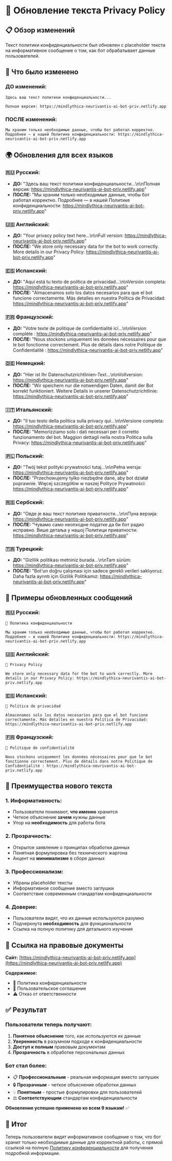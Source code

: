 # 📝 Обновление текста Privacy Policy

## 📋 Обзор изменений

Текст политики конфиденциальности был обновлен с placeholder текста на информативное сообщение о том, как бот обрабатывает данные пользователей.

## 🔄 Что было изменено

### **ДО изменений:**
```
Здесь ваш текст политики конфиденциальности...

Полная версия: https://mindlythica-neurivantis-ai-bot-priv.netlify.app
```

### **ПОСЛЕ изменений:**
```
Мы храним только необходимые данные, чтобы бот работал корректно. Подробнее — в нашей Политике конфиденциальности: https://mindlythica-neurivantis-ai-bot-priv.netlify.app
```

## 🌍 Обновления для всех языков

### **🇷🇺 Русский:**
- **ДО:** "Здесь ваш текст политики конфиденциальности...\n\nПолная версия: https://mindlythica-neurivantis-ai-bot-priv.netlify.app"
- **ПОСЛЕ:** "Мы храним только необходимые данные, чтобы бот работал корректно. Подробнее — в нашей Политике конфиденциальности: https://mindlythica-neurivantis-ai-bot-priv.netlify.app"

### **🇺🇸 Английский:**
- **ДО:** "Your privacy policy text here...\n\nFull version: https://mindlythica-neurivantis-ai-bot-priv.netlify.app"
- **ПОСЛЕ:** "We store only necessary data for the bot to work correctly. More details in our Privacy Policy: https://mindlythica-neurivantis-ai-bot-priv.netlify.app"

### **🇪🇸 Испанский:**
- **ДО:** "Aquí está tu texto de política de privacidad...\n\nVersión completa: https://mindlythica-neurivantis-ai-bot-priv.netlify.app"
- **ПОСЛЕ:** "Almacenamos solo los datos necesarios para que el bot funcione correctamente. Más detalles en nuestra Política de Privacidad: https://mindlythica-neurivantis-ai-bot-priv.netlify.app"

### **🇫🇷 Французский:**
- **ДО:** "Votre texte de politique de confidentialité ici...\n\nVersion complète : https://mindlythica-neurivantis-ai-bot-priv.netlify.app"
- **ПОСЛЕ:** "Nous stockons uniquement les données nécessaires pour que le bot fonctionne correctement. Plus de détails dans notre Politique de Confidentialité : https://mindlythica-neurivantis-ai-bot-priv.netlify.app"

### **🇩🇪 Немецкий:**
- **ДО:** "Hier ist Ihr Datenschutzrichtlinien-Text...\n\nVollversion: https://mindlythica-neurivantis-ai-bot-priv.netlify.app"
- **ПОСЛЕ:** "Wir speichern nur die notwendigen Daten, damit der Bot korrekt funktioniert. Weitere Details in unserer Datenschutzrichtlinie: https://mindlythica-neurivantis-ai-bot-priv.netlify.app"

### **🇮🇹 Итальянский:**
- **ДО:** "Il tuo testo della politica sulla privacy qui...\n\nVersione completa: https://mindlythica-neurivantis-ai-bot-priv.netlify.app"
- **ПОСЛЕ:** "Memorizziamo solo i dati necessari per il corretto funzionamento del bot. Maggiori dettagli nella nostra Politica sulla Privacy: https://mindlythica-neurivantis-ai-bot-priv.netlify.app"

### **🇵🇱 Польский:**
- **ДО:** "Twój tekst polityki prywatności tutaj...\n\nPełna wersja: https://mindlythica-neurivantis-ai-bot-priv.netlify.app"
- **ПОСЛЕ:** "Przechowujemy tylko niezbędne dane, aby bot działał poprawnie. Więcej szczegółów w naszej Polityce Prywatności: https://mindlythica-neurivantis-ai-bot-priv.netlify.app"

### **🇷🇸 Сербский:**
- **ДО:** "Овде је ваш текст политике приватности...\n\nПуна верзија: https://mindlythica-neurivantis-ai-bot-priv.netlify.app"
- **ПОСЛЕ:** "Чувамо само неопходне податке да би бот радио исправно. Више детаља у нашој Политици приватности: https://mindlythica-neurivantis-ai-bot-priv.netlify.app"

### **🇹🇷 Турецкий:**
- **ДО:** "Gizlilik politikası metniniz burada...\n\nTam sürüm: https://mindlythica-neurivantis-ai-bot-priv.netlify.app"
- **ПОСЛЕ:** "Bot'un doğru çalışması için sadece gerekli verileri saklıyoruz. Daha fazla ayrıntı için Gizlilik Politikamız: https://mindlythica-neurivantis-ai-bot-priv.netlify.app"

## 📝 Примеры обновленных сообщений

### **🇷🇺 Русский:**
```
🔐 Политика конфиденциальности

Мы храним только необходимые данные, чтобы бот работал корректно. Подробнее — в нашей Политике конфиденциальности: https://mindlythica-neurivantis-ai-bot-priv.netlify.app
```

### **🇺🇸 Английский:**
```
🔐 Privacy Policy

We store only necessary data for the bot to work correctly. More details in our Privacy Policy: https://mindlythica-neurivantis-ai-bot-priv.netlify.app
```

### **🇪🇸 Испанский:**
```
🔐 Política de privacidad

Almacenamos solo los datos necesarios para que el bot funcione correctamente. Más detalles en nuestra Política de Privacidad: https://mindlythica-neurivantis-ai-bot-priv.netlify.app
```

### **🇫🇷 Французский:**
```
🔐 Politique de confidentialité

Nous stockons uniquement les données nécessaires pour que le bot fonctionne correctement. Plus de détails dans notre Politique de Confidentialité : https://mindlythica-neurivantis-ai-bot-priv.netlify.app
```

## 🎯 Преимущества нового текста

### **1. Информативность:**
- Пользователи понимают, **что именно** хранится
- Четкое объяснение **зачем** нужны данные
- Упор на **необходимость** для работы бота

### **2. Прозрачность:**
- Открытое заявление о принципах обработки данных
- Понятная формулировка без технического жаргона
- Акцент на **минимализме** в сборе данных

### **3. Профессионализм:**
- Убраны placeholder тексты
- Информативное сообщение вместо заглушки
- Соответствие современным стандартам конфиденциальности

### **4. Доверие:**
- Пользователи видят, что их данные используются разумно
- Подчеркнута **необходимость** для функциональности
- Ссылка на полную политику для детального изучения

## 🔗 Ссылка на правовые документы

**Сайт:** [https://mindlythica-neurivantis-ai-bot-priv.netlify.app](https://mindlythica-neurivantis-ai-bot-priv.netlify.app)

**Содержимое:**
- 🔐 Политика конфиденциальности
- 📄 Пользовательское соглашение
- ⚠️ Отказ от ответственности

## ✅ Результат

### **Пользователи теперь получают:**
1. **Понятное объяснение** того, как используются их данные
2. **Уверенность** в разумном подходе к конфиденциальности
3. **Доступ к полным** правовым документам
4. **Прозрачность** в обработке персональных данных

### **Бот стал более:**
- 📋 **Профессиональным** - реальная информация вместо заглушек
- 🔒 **Прозрачным** - четкое объяснение обработки данных
- 💡 **Понятным** - простые формулировки для пользователей
- ⚖️ **Соответствующим** стандартам конфиденциальности

**Обновление успешно применено ко всем 9 языкам!** ✅

## 🎉 Итог

Теперь пользователи видят информативное сообщение о том, что бот хранит только необходимые данные для корректной работы, с прямой ссылкой на полную [Политику конфиденциальности](https://mindlythica-neurivantis-ai-bot-priv.netlify.app) для получения подробной информации.

